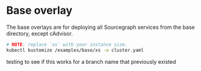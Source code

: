# Base overlay

The base overlays are for deploying all Sourcegraph services from the base directory, except cAdvisor.

```bash
# NOTE: replace `xs` with your instance size.
kubectl kustomize /examples/base/xs -o cluster.yaml
```
testing to see if this works for a branch name that previously existed
